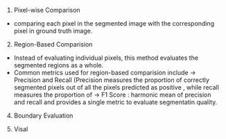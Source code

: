 

1. Pixel-wise Comparison
- comparing each pixel in the segmented image with the corresponding pixel in ground truth image.

2. Region-Based Comparision
- Instead of evaluating individual pixels, this method evaluates the segmented regions as a whole.
- Common metrics used for region-based comparision include 
-> Precision and Recall (Precision measures the proportion of correctly segmented pixels out of all the pixels predicted as positive , while recall measures the proportion of 
-> F1 Score : harmonic mean of precision and recall and provides a single metric to evaluate segmentatin quality. 
   
4. Boundary Evaluation


6. Visal 


